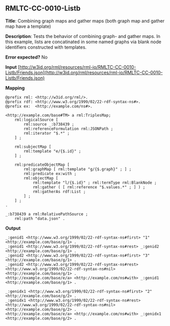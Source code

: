 ## RMLTC-CC-0010-Listb

**Title**: Combining graph maps and gather maps (both graph map and gather map have a template)

**Description**: Tests the behavior of combining graph- and gather maps. In this example, lists are concatinated in some named graphs via blank node identifiers constructed with templates.

**Error expected?** No

**Input**
 [http://w3id.org/rml/resources/rml-io/RMLTC-CC-0010-Listb/Friends.json](http://w3id.org/rml/resources/rml-io/RMLTC-CC-0010-Listb/Friends.json)

**Mapping**
```
@prefix rml: <http://w3id.org/rml/>.
@prefix rdf: <http://www.w3.org/1999/02/22-rdf-syntax-ns#>.
@prefix ex:  <http://example.com/ns#>.

<http://example.com/base#TM> a rml:TriplesMap;
    rml:logicalSource [
        rml:source _:b738439 ;
        rml:referenceFormulation rml:JSONPath ;
        rml:iterator "$.*" ;
    ] ;

    rml:subjectMap [
        rml:template "e/{$.id}" ;
    ] ;

    rml:predicateObjectMap [
        rml:graphMap [ rml:template "g/{$.graph}" ; ] ;
        rml:predicate ex:with ;
        rml:objectMap [
            rml:template "l/{$.id}" ; rml:termType rml:BlankNode ;
            rml:gather ( [ rml:reference "$.values.*" ; ] ) ;
            rml:gatherAs rdf:List ;
        ] ;
    ] ;
.

_:b738439 a rml:RelativePathSource ;
    rml:path "data.json" .
```

**Output**
```
_:genid1 <http://www.w3.org/1999/02/22-rdf-syntax-ns#first> "1" <http://example.com/base/g/1> .
_:genid1 <http://www.w3.org/1999/02/22-rdf-syntax-ns#rest> _:genid2 <http://example.com/base/g/1> .
_:genid2 <http://www.w3.org/1999/02/22-rdf-syntax-ns#first> "3" <http://example.com/base/g/1> .
_:genid2 <http://www.w3.org/1999/02/22-rdf-syntax-ns#rest> <http://www.w3.org/1999/02/22-rdf-syntax-ns#nil> <http://example.com/base/g/1> .
<http://example.com/base/e/a> <http://example.com/ns#with> _:genid1 <http://example.com/base/g/1> .

_:genidx1 <http://www.w3.org/1999/02/22-rdf-syntax-ns#first> "2" <http://example.com/base/g/2> .
_:genidx1 <http://www.w3.org/1999/02/22-rdf-syntax-ns#rest> <http://www.w3.org/1999/02/22-rdf-syntax-ns#nil> <http://example.com/base/g/2> .
<http://example.com/base/e/a> <http://example.com/ns#with> _:genidx1 <http://example.com/base/g/2> .
```

